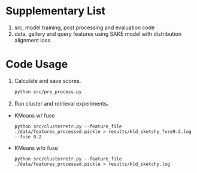 # Supplementary List

1. src, model training, post processing and evaluation code
2. data, gallery and query features using SAKE model with distribution alignment loss

# Code Usage

1. Calculate and save scores.
    ```
    python src/pre_process.py
    ```

2. Run cluster and retrieval experiments。
* KMeans w/ fuse
    ```
    python src/clusterretr.py --feature_file ./data/features_processed.pickle > results/kld_sketchy_fuse0.2.log --fuse 0.2
    ```

* KMeans w/o fuse
    ```
    python src/clusterretr.py --feature_file ./data/features_processed.pickle > results/kld_sketchy.log
    ```